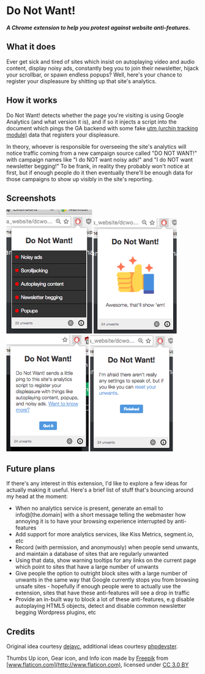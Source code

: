 # Do Not Want!

***A Chrome extension to help you protest against website anti-features.***

## What it does

Ever get sick and tired of sites which insist on autoplaying video and audio content, display noisy ads, constantly beg you to join their newsletter, hijack your scrollbar, or spawn endless popups? Well, here's your chance to register your displeasure by shitting up that site's analytics.

## How it works

Do Not Want! detects whether the page you're visiting is using Google Analytics (and what version it is), and if so it injects a script into the document which pings the GA backend with some fake [utm (urchin tracking module)](https://support.google.com/analytics/answer/1033863?hl=en) data that registers your displeasure.

In theory, whoever is responsible for overseeing the site's analytics will notice traffic coming from a new campaign source called "DO NOT WANT!" with campaign names like "I do NOT want noisy ads!" and "I do NOT want newsletter begging!" To be frank, in reality they probably won't notice at first, but if enough people do it then eventually there'll be enough data for those campaigns to show up visibly in the site's reporting.

## Screenshots

![Main popup](screenshots/popup.png) ![Success!](screenshots/success.png) ![Info](screenshots/info.png) ![Settings](screenshots/settings.png)

## Future plans

If there's any interest in this extension, I'd like to explore a few ideas for actually making it useful. Here's a brief list of stuff that's bouncing around my head at the moment:

* When no analytics service is present, generate an email to info@[the.domain] with a short message telling the webmaster how annoying it is to have your browsing experience interrupted by anti-features
* Add support for more analytics services, like Kiss Metrics, segment.io, etc
* Record (with permission, and anonymously) when people send unwants, and maintain a database of sites that are regularly unwanted
* Using that data, show warning tooltips for any links on the current page which point to sites that have a large number of unwants
* Give people the option to outright block sites with a large number of unwants in the same way that Google currently stops you from browsing unsafe sites - hopefully if enough people were to actually use the extension, sites that have these anti-features will see a drop in traffic
* Provide an in-built way to block a lot of these anti-features, e.g disable autoplaying HTML5 objects, detect and disable common newsletter begging Wordpress plugins, etc

## Credits
Original idea courtesy [dejayc](https://www.reddit.com/r/Showerthoughts/comments/5q5yjk/i_wish_there_was_a_way_for_me_to_tell_a_website/dcwojfe/), additional ideas courtesy [phpdevster](https://www.reddit.com/r/Showerthoughts/comments/5q5yjk/i_wish_there_was_a_way_for_me_to_tell_a_website/dcx56rj/).

Thumbs Up icon, Gear icon, and Info icon made by [Freepik](http://www.freepik.com) from [www.flaticon.com](http://www.flaticon.com), licensed under [CC 3.0 BY](http://creativecommons.org/licenses/by/3.0/)